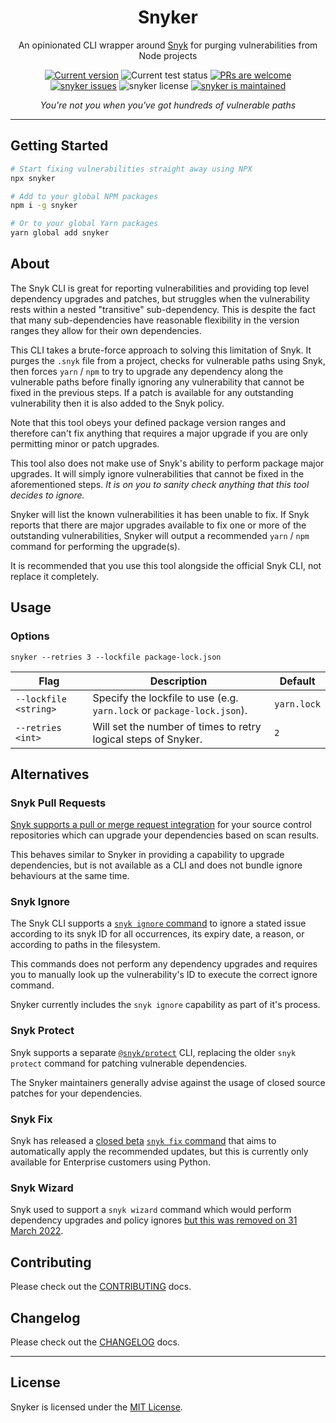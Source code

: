 <p align="center">
  <h1 align="center">Snyker</h1>
</p>
<p align="center">
An opinionated CLI wrapper around <a href="https://snyk.io/">Snyk</a> for purging vulnerabilities from Node projects
</p>
<p align="center">
   <a href="https://github.com/jlp-craigmorten/snyker/tags/"><img src="https://img.shields.io/github/tag/jlp-craigmorten/snyker" alt="Current version" /></a>
   <img src="https://github.com/jlp-craigmorten/snyker/workflows/Test/badge.svg" alt="Current test status" />
   <a href="http://makeapullrequest.com"><img src="https://img.shields.io/badge/PRs-welcome-brightgreen.svg" alt="PRs are welcome" /></a>
   <a href="https://github.com/jlp-craigmorten/snyker/issues/"><img src="https://img.shields.io/github/issues/jlp-craigmorten/snyker" alt="snyker issues" /></a>
   <img src="https://img.shields.io/github/license/jlp-craigmorten/snyker" alt="snyker license" />
   <a href="https://github.com/jlp-craigmorten/snyker/graphs/commit-activity"><img src="https://img.shields.io/badge/Maintained%3F-yes-green.svg" alt="snyker is maintained" /></a>
</p>
<p align="center">
  <i>You're not you when you've got hundreds of vulnerable paths</i>
</p>

---

## Getting Started

```bash
# Start fixing vulnerabilities straight away using NPX
npx snyker

# Add to your global NPM packages
npm i -g snyker

# Or to your global Yarn packages
yarn global add snyker
```

## About

The Snyk CLI is great for reporting vulnerabilities and providing top level dependency upgrades and patches, but struggles when the vulnerability rests within a nested "transitive" sub-dependency. This is despite the fact that many sub-dependencies have reasonable flexibility in the version ranges they allow for their own dependencies.

This CLI takes a brute-force approach to solving this limitation of Snyk. It purges the `.snyk` file from a project, checks for vulnerable paths using Snyk, then forces `yarn` / `npm` to try to upgrade any dependency along the vulnerable paths before finally ignoring any vulnerability that cannot be fixed in the previous steps. If a patch is available for any outstanding vulnerability then it is also added to the Snyk policy.

Note that this tool obeys your defined package version ranges and therefore can't fix anything that requires a major upgrade if you are only permitting minor or patch upgrades.

This tool also does not make use of Snyk's ability to perform package major upgrades. It will simply ignore vulnerabilities that cannot be fixed in the aforementioned steps. _It is on you to sanity check anything that this tool decides to ignore._

Snyker will list the known vulnerabilities it has been unable to fix. If Snyk reports that there are major upgrades available to fix one or more of the outstanding vulnerabilities, Snyker will output a recommended `yarn` / `npm` command for performing the upgrade(s).

It is recommended that you use this tool alongside the official Snyk CLI, not replace it completely.

## Usage

### Options

```console
snyker --retries 3 --lockfile package-lock.json
```

| Flag                  | Description                                                            | Default     |
| --------------------- | ---------------------------------------------------------------------- | ----------- |
| `--lockfile <string>` | Specify the lockfile to use (e.g. `yarn.lock` or `package-lock.json`). | `yarn.lock` |
| `--retries <int>`     | Will set the number of times to retry logical steps of Snyker.         | `2`         |

## Alternatives

### Snyk Pull Requests

[Snyk supports a pull or merge request integration](https://docs.snyk.io/scan-using-snyk/pull-requests/snyk-fix-pull-or-merge-requests) for your source control repositories which can upgrade your dependencies based on scan results.

This behaves similar to Snyker in providing a capability to upgrade dependencies, but is not available as a CLI and does not bundle ignore behaviours at the same time.

### Snyk Ignore

The Snyk CLI supports a [`snyk ignore` command](https://github.com/snyk/cli/blob/main/help/cli-commands/ignore.md) to ignore a stated issue according to its snyk ID for all occurrences, its expiry date, a reason, or according to paths in the filesystem.

This commands does not perform any dependency upgrades and requires you to manually look up the vulnerability's ID to execute the correct ignore command.

Snyker currently includes the `snyk ignore` capability as part of it's process.

### Snyk Protect

Snyk supports a separate [`@snyk/protect`](https://github.com/snyk/cli/tree/main/packages/snyk-protect#readme) CLI, replacing the older `snyk protect` command for patching vulnerable dependencies.

The Snyker maintainers generally advise against the usage of closed source patches for your dependencies.

### Snyk Fix

Snyk has released a [closed beta](https://docs.snyk.io/getting-started/snyk-release-process#closed-beta) [`snyk fix` command](https://docs.snyk.io/snyk-cli/scan-and-maintain-projects-using-the-cli/automatic-fixing-with-snyk-fix) that aims to automatically apply the recommended updates, but this is currently only available for Enterprise customers using Python.

### Snyk Wizard

Snyk used to support a `snyk wizard` command which would perform dependency upgrades and policy ignores [but this was removed on 31 March 2022](https://updates.snyk.io/snyk-wizard-and-snyk-protect-removal-224137).

## Contributing

Please check out the [CONTRIBUTING](./docs/CONTRIBUTING.md) docs.

## Changelog

Please check out the [CHANGELOG](./docs/CHANGELOG.md) docs.

---

## License

Snyker is licensed under the [MIT License](./LICENSE).
